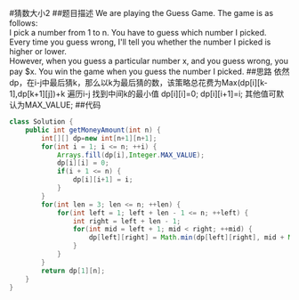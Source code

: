 #猜数大小2
##题目描述
We are playing the Guess Game. The game is as follows:  
I pick a number from 1 to n. You have to guess which number I picked.  
Every time you guess wrong, I'll tell you whether the number I picked is higher or lower.  
However, when you guess a particular number x, and you guess wrong, you pay $x. You win the game when you guess the number I picked.
##思路
依然dp，在i-j中最后猜k，那么以k为最后猜的数，该策略总花费为Max(dp[i][k-1],dp[k+1][j])+k
遍历i-j 找到中间k的最小值
dp[i][i]=0;
dp[i][i+1]=i;
其他值可默认为MAX_VALUE;
##代码
```java
class Solution {
    public int getMoneyAmount(int n) {
        int[][] dp=new int[n+1][n+1];
        for(int i = 1; i <= n; ++i) {
            Arrays.fill(dp[i],Integer.MAX_VALUE);
            dp[i][i] = 0;
            if(i + 1 <= n) {
                dp[i][i+1] = i;   
            }
        }
        for(int len = 3; len <= n; ++len) {
            for(int left = 1; left + len - 1 <= n; ++left) {
                int right = left + len - 1;
                for(int mid = left + 1; mid < right; ++mid) {
                    dp[left][right] = Math.min(dp[left][right], mid + Math.max(dp[left][mid - 1], dp[mid + 1][right]));
                }
            }
        }
        return dp[1][n];
    }
}
```